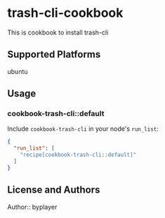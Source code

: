 # trash-cli-cookbook

This is cookbook to install trash-cli

## Supported Platforms

ubuntu

## Usage

### cookbook-trash-cli::default

Include `cookbook-trash-cli` in your node's `run_list`:

```json
{
  "run_list": [
    "recipe[cookbook-trash-cli::default]"
  ]
}
```

## License and Authors

Author:: byplayer
